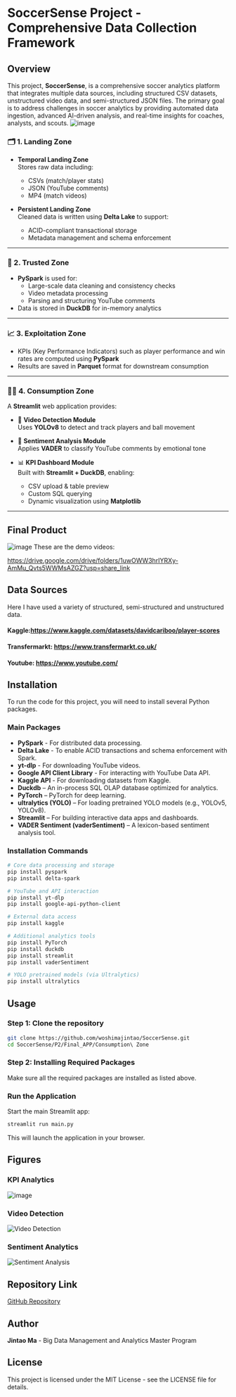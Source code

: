 # SoccerSense Project - Comprehensive Data Collection Framework

## Overview
This project, **SoccerSense**, is a comprehensive soccer analytics platform that integrates multiple data sources, including structured CSV datasets, unstructured video data, and semi-structured JSON files. The primary goal is to address challenges in soccer analytics by providing automated data ingestion, advanced AI-driven analysis, and real-time insights for coaches, analysts, and scouts.
![image](https://github.com/user-attachments/assets/79cb1f26-a7e2-43d2-8541-e0f3353a19fc)

### 🗂️ 1. Landing Zone
- **Temporal Landing Zone**  
  Stores raw data including:
  - CSVs (match/player stats)
  - JSON (YouTube comments)
  - MP4 (match videos)

- **Persistent Landing Zone**  
  Cleaned data is written using **Delta Lake** to support:
  - ACID-compliant transactional storage
  - Metadata management and schema enforcement

---

### 🔐 2. Trusted Zone
- **PySpark** is used for:
  - Large-scale data cleaning and consistency checks
  - Video metadata processing
  - Parsing and structuring YouTube comments
- Data is stored in **DuckDB** for in-memory analytics

---

### 📈 3. Exploitation Zone
- KPIs (Key Performance Indicators) such as player performance and win rates are computed using **PySpark**
- Results are saved in **Parquet** format for downstream consumption

---

### 🧑‍💻 4. Consumption Zone
A **Streamlit** web application provides:

- 🎥 **Video Detection Module**  
  Uses **YOLOv8** to detect and track players and ball movement

- 💬 **Sentiment Analysis Module**  
  Applies **VADER** to classify YouTube comments by emotional tone

- 📊 **KPI Dashboard Module**  
  Built with **Streamlit + DuckDB**, enabling:
  - CSV upload & table preview
  - Custom SQL querying
  - Dynamic visualization using **Matplotlib**

---



## Final Product
![image](https://github.com/user-attachments/assets/7c90ae25-d9ca-4cca-a060-9d7b304aef50)
These are the demo videos: 

https://drive.google.com/drive/folders/1uwOWW3hrIYRXy-AmMu_Qvts5WWMsAZGZ?usp=share_link


## Data Sources
Here I have used a variety of structured, semi-structured and unstructured data.
#### Kaggle:https://www.kaggle.com/datasets/davidcariboo/player-scores
#### Transfermarkt: https://www.transfermarkt.co.uk/
#### Youtube: https://www.youtube.com/


## Installation
To run the code for this project, you will need to install several Python packages.

### Main Packages
- **PySpark** - For distributed data processing.
- **Delta Lake** - To enable ACID transactions and schema enforcement with Spark.
- **yt-dlp** - For downloading YouTube videos.
- **Google API Client Library** - For interacting with YouTube Data API.
- **Kaggle API** - For downloading datasets from Kaggle.
- **Duckdb** – An in-process SQL OLAP database optimized for analytics.
- **PyTorch** – PyTorch for deep learning.
- **ultralytics (YOLO)** – For loading pretrained YOLO models (e.g., YOLOv5, YOLOv8).
- **Streamlit** – For building interactive data apps and dashboards.
- **VADER Sentiment (vaderSentiment)** – A lexicon-based sentiment analysis tool.

### Installation Commands
```bash
# Core data processing and storage
pip install pyspark
pip install delta-spark

# YouTube and API interaction
pip install yt-dlp
pip install google-api-python-client

# External data access
pip install kaggle

# Additional analytics tools
pip install PyTorch
pip install duckdb
pip install streamlit
pip install vaderSentiment

# YOLO pretrained models (via Ultralytics)
pip install ultralytics

```

## Usage
### Step 1: Clone the repository
```bash
git clone https://github.com/woshimajintao/SoccerSense.git
cd SoccerSense/P2/Final_APP/Consumption\ Zone
```

### Step 2: Installing Required Packages
Make sure all the required packages are installed as listed above.

### Run the Application
Start the main Streamlit app:

```bash
streamlit run main.py
```
This will launch the application in your browser.

## Figures
### KPI Analytics
![image](https://github.com/user-attachments/assets/2f0bc762-7200-4ce2-8b28-d9233e2202d5)

### Video Detection
![Video Detection](https://github.com/user-attachments/assets/95b47eb5-4ca3-4231-98b0-7bd60b55dc15)

### Sentiment Analytics
![Sentiment Analysis](https://github.com/user-attachments/assets/4b6998f9-146a-4c90-8bd1-5609040e3ebb)


## Repository Link
[GitHub Repository](https://github.com/woshimajintao/BDM-Project)

## Author
**Jintao Ma** - Big Data Management and Analytics Master Program

## License
This project is licensed under the MIT License - see the LICENSE file for details.

